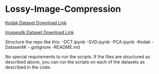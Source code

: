 # Lossy-Image-Compression
[Kodak Dataset Download Link](https://drive.google.com/drive/folders/1KIGFr1xuTwd1PzGG3UNsfuvtuwS5lCL4?usp=share_link)

[Images4k Dataset Download Link](https://drive.google.com/drive/folders/1RNUFcwN23mSW2zF9DcBijlh6OXL0vNC7?usp=sharing)

Structure the repo like this:
-DCT.ipynb
-SVD.ipynb
-PCA.ipynb
-Kodak
-Dataset4K
-.gotignore
-README.md

No special requirements to run the scripts. If the files are structured as described above, you can run the scripts on each of the datasets as described in the code.
